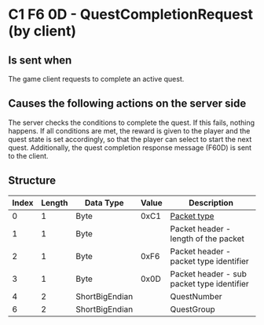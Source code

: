 # C1 F6 0D - QuestCompletionRequest (by client)

## Is sent when

The game client requests to complete an active quest.

## Causes the following actions on the server side

The server checks the conditions to complete the quest. If this fails, nothing happens. If all conditions are met, the reward is given to the player and the quest state is set accordingly, so that the player can select to start the next quest. Additionally, the quest completion response message (F60D) is sent to the client.

## Structure

| Index | Length | Data Type | Value | Description |
|-------|--------|-----------|-------|-------------|
| 0 | 1 |   Byte   | 0xC1  | [Packet type](PacketTypes.md) |
| 1 | 1 |    Byte   |      | Packet header - length of the packet |
| 2 | 1 |    Byte   | 0xF6  | Packet header - packet type identifier |
| 3 | 1 |    Byte   | 0x0D  | Packet header - sub packet type identifier |
| 4 | 2 | ShortBigEndian |  | QuestNumber |
| 6 | 2 | ShortBigEndian |  | QuestGroup |